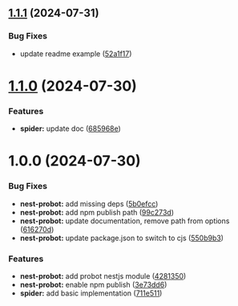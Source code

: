 ## [1.1.1](https://github.com/hive-o/libraries/compare/spider-v1.1.0...spider-v1.1.1) (2024-07-31)


### Bug Fixes

* update readme example ([52a1f17](https://github.com/hive-o/libraries/commit/52a1f178f4f75f63434fbedf0e4728629a59a81a))

# [1.1.0](https://github.com/hive-o/libraries/compare/spider-v1.0.0...spider-v1.1.0) (2024-07-30)


### Features

* **spider:** update doc ([685968e](https://github.com/hive-o/libraries/commit/685968eb99f4ffda9314d0b1e2bd9b005edb1f38))

# 1.0.0 (2024-07-30)


### Bug Fixes

* **nest-probot:** add missing deps ([5b0efcc](https://github.com/hive-o/libraries/commit/5b0efccd712168fa7e31e0bf493f9d3b7546a668))
* **nest-probot:** add npm publish path ([99c273d](https://github.com/hive-o/libraries/commit/99c273dd27e6b7f75ca0a82df596ac746e83b7a2))
* **nest-probot:** update documentation, remove path from options ([616270d](https://github.com/hive-o/libraries/commit/616270d62c129678755685568142352ebe1a6a3e))
* **nest-probot:** update package.json to switch to cjs ([550b9b3](https://github.com/hive-o/libraries/commit/550b9b38d677510dd6ffe3d8d23a330ae636c365))


### Features

* **nest-probot:** add probot nestjs module ([4281350](https://github.com/hive-o/libraries/commit/428135004ea8b2ca9eeafdfd48f8e62da6b29e95))
* **nest-probot:** enable npm publish ([3e73dd6](https://github.com/hive-o/libraries/commit/3e73dd6fe55e67cfebe874f054699be1a03f90ba))
* **spider:** add basic implementation ([711e511](https://github.com/hive-o/libraries/commit/711e511cfc22d9c9b1cdb51b05d3a86a2ab3fcd1))

